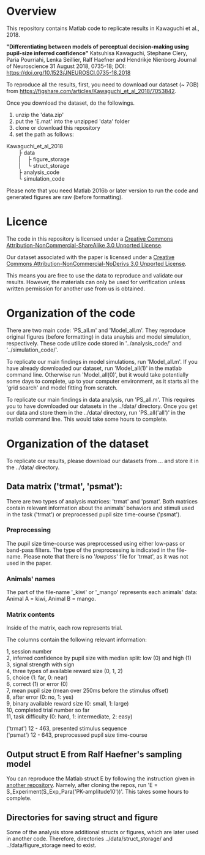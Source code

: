 # Overview
This repository contains Matlab code to replicate results in Kawaguchi et al., 2018.

**"Differentiating between models of perceptual decision-making using pupil-size inferred confidence"**
Katsuhisa Kawaguchi, Stephane Clery, Paria Pourriahi, Lenka Seillier, Ralf Haefner and Hendrikje Nienborg
Journal of Neuroscience 31 August 2018, 0735-18; DOI: https://doi.org/10.1523/JNEUROSCI.0735-18.2018 

To reproduce all the results, first, you need to download our dataset (~ 7GB) from https://figshare.com/articles/Kawaguchi_et_al_2018/7053842.

Once you download the dataset, do the followings.

1. unzip the 'data.zip'
2. put the 'E.mat' into the unzipped 'data' folder
3. clone or download this repository
4. set the path as follows:

Kawaguchi_et_al_2018<br>
&nbsp; &nbsp; &nbsp; &nbsp; ├ data<br>
&nbsp; &nbsp; &nbsp; &nbsp; | &nbsp; &nbsp; ├ figure_storage<br>
&nbsp; &nbsp; &nbsp; &nbsp; | &nbsp; &nbsp; └ struct_storage<br>
&nbsp; &nbsp; &nbsp; &nbsp; ├ analysis_code<br>
&nbsp; &nbsp; &nbsp; &nbsp; └ simulation_code<br>

Please note that you need Matlab 2016b or later version to run the code and generated figures are raw (before formatting).

# Licence
The code in this repository is licensed under a [Creative Commons Attribution-NonCommercial-ShareAlike 3.0 Unported License](https://creativecommons.org/licenses/by-nc-sa/3.0/).

Our dataset associated with the paper is licensed under a [Creative Commons Attribution-NonCommercial-NoDerivs 3.0 Unported License](https://creativecommons.org/licenses/by-nc-nd/3.0/).

This means you are free to use the data to reproduce and validate our results. However, the materials can only be used for verification unless written permission for another use from us is obtained.

# Organization of the code
There are two main code: 'PS_all.m' and 'Model_all.m'. They reproduce original figures (before formatting) in data anaylsis and model simulation, respectively. These code utilize code stored in '../analysis_code/' and '../simulation_code/'.

To replicate our main findings in model simulations, run 'Model_all.m'. If you have already downloaded our dataset, run 'Model_all(1)' in the matlab command line. Otherwise run 'Model_all(0)', but it would take potentially some days to complete, up to your computer environment, as it starts all the 'grid search' and model fitting from scratch.

To replicate our main findings in data analysis, run 'PS_all.m'. This requires you to have downloaded our datasets in the ../data/ directory. Once you get our data and store them in the ../data/ directory, run 'PS_all('all')' in the matlab command line. This would take some hours to complete.

# Organization of the dataset
To replicate our results, please download our datasets from ... and store it in the ../data/ directory.

## Data matrix ('trmat', 'psmat'):
There are two types of analysis matrices: 'trmat' and 'psmat'.
Both matrices contain relevant information about the animals' behaviors and
stimuli used in the task ('trmat') or preprocessed pupil size time-course ('psmat').

### Preprocessing
The pupil size time-course was preprocessed using either low-pass or band-pass filters.
The type of the preprocessing is indicated in the file-name. Please note that there is no '_lowpass_' file for 'trmat', as it was not used in the paper.

### Animals' names
The part of the file-name '_kiwi' or '_mango' represents each animals' data: <br>
Animal A = kiwi, Animal B = mango.

### Matrix contents
Inside of the matrix, each row represents trial.

The columns contain the following relevant information:

1, session number <br>
2, inferred confidence by pupil size with median split: low (0) and high (1) <br>
3, signal strength with sign <br>
4, three types of available reward size (0, 1, 2) <br>
5, choice (1: far, 0: near) <br>
6, correct (1) or error (0) <br>
7, mean pupil size (mean over 250ms before the stimulus offset) <br>
8, after error (0: no, 1: yes) <br>
9, binary available reward size (0: small, 1: large) <br>
10, completed trial number so far <br>
11, task difficulty (0: hard, 1: intermediate, 2: easy) <br>

('trmat') 12 - 463, presented stimulus sequence <br>
('psmat') 12 - 643, preprocessed pupil size time-course <br>

## Output struct E from Ralf Haefner's sampling model
You can reproduce the Matlab struct E by following the instruction given in [another repository](https://github.com/katsu1110/sampling_decision).  Namely, after cloning the repos, run 'E = S_Experiment(S_Exp_Para('PK-amplitude10'))'. This takes some hours to complete.

## Directories for saving struct and figure
Some of the analysis store additional structs or figures, which are later used in another code. Therefore, directories ../data/struct_storage/ and ../data/figure_storage need to exist.
